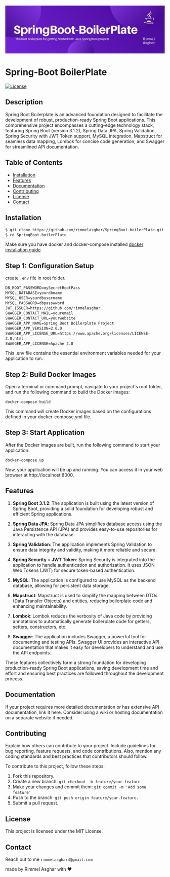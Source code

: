 ![](https://github.com/rimmelasghar/SpringBoot-boilerPlate/blob/main/imgs/springboot-boilerplate.jpg)

# Spring-Boot BoilerPlate

[![License](https://img.shields.io/badge/License-MIT-blue.svg)](https://opensource.org/licenses/MIT)

## Description

Spring Boot Boilerplate is an advanced foundation designed to facilitate the development of robust, production-ready Spring Boot applications. This comprehensive project encompasses a cutting-edge technology stack, featuring Spring Boot (version 3.1.2), Spring Data JPA, Spring Validation, Spring Security with JWT Token support, MySQL integration, Mapstruct for seamless data mapping, Lombok for concise code generation, and Swagger for streamlined API documentation.

## Table of Contents

- [Installation](#installation)
- [Features](#features)
- [Documentation](#documentation)
- [Contributing](#contributing)
- [License](#license)
- [Contact](#contact)

## Installation
```
$ git clone https://github.com/rimmelasghar/SpringBoot-boilerPlate.git
$ cd SpringBoot-boilerPlate
```

Make sure you have docker and docker-compose installed [docker installation guide](https://docs.docker.com/compose/install/)
## Step 1: Configuration Setup
create ```.env``` file in root folder.
```
DB_ROOT_PASSWORD=mySecretRootPass
MYSQL_DATABASE=yourdbname
MYSQL_USER=yourdbusername
MYSQL_PASSWORD=dbpasswword
JWT_ISSUER=https://github.com/rimmelasghar
SWAGGER_CONTACT_MAIL=youremail
SWAGGER_CONTACT_URL=yourwebsite
SWAGGER_APP_NAME=Spring Boot Boilerplate Project
SWAGGER_APP_VERSION=2.0.0
SWAGGER_APP_LICENSE_URL=https://www.apache.org/licenses/LICENSE-2.0.html
SWAGGER_APP_LICENSE=Apache 2.0
```
This .env file contains the essential environment variables needed for your application to run.

## Step 2: Build Docker Images
Open a terminal or command prompt, navigate to your project's root folder, and run the following command to build the Docker images:
```
docker-compose build
```
This command will create Docker images based on the configurations defined in your docker-compose.yml file.
## Step 3: Start Application
After the Docker images are built, run the following command to start your application:
```
docker-compose up
```
Now, your application will be up and running. You can access it in your web browser at http://localhost:8000.


## Features

1. **Spring Boot 3.1.2**: The application is built using the latest version of Spring Boot, providing a solid foundation for developing robust and efficient Spring applications.

2. **Spring Data JPA**: Spring Data JPA simplifies database access using the Java Persistence API (JPA) and provides easy-to-use repositories for interacting with the database.

3. **Spring Validation**: The application implements Spring Validation to ensure data integrity and validity, making it more reliable and secure.

4. **Spring Security + JWT Token**: Spring Security is integrated into the application to handle authentication and authorization. It uses JSON Web Tokens (JWT) for secure token-based authentication.

5. **MySQL**: The application is configured to use MySQL as the backend database, allowing for persistent data storage.

6. **Mapstruct**: Mapstruct is used to simplify the mapping between DTOs (Data Transfer Objects) and entities, reducing boilerplate code and enhancing maintainability.

7. **Lombok**: Lombok reduces the verbosity of Java code by providing annotations to automatically generate boilerplate code for getters, setters, constructors, etc.

8. **Swagger**: The application includes Swagger, a powerful tool for documenting and testing APIs. Swagger UI provides an interactive API documentation that makes it easy for developers to understand and use the API endpoints.

These features collectively form a strong foundation for developing production-ready Spring Boot applications, saving development time and effort and ensuring best practices are followed throughout the development process.

## Documentation

If your project requires more detailed documentation or has extensive API documentation, link it here. Consider using a wiki or hosting documentation on a separate website if needed.
## Contributing

Explain how others can contribute to your project. Include guidelines for bug reporting, feature requests, and code contributions. Also, mention any coding standards and best practices that contributors should follow.

To contribute to this project, follow these steps:

1. Fork this repository.
2. Create a new branch: ```git checkout -b feature/your-feature```
3. Make your changes and commit them: ```git commit -m 'Add some feature'```
4. Push to the branch: ```git push origin feature/your-feature.```
5. Submit a pull request.

## License

This project is licensed under the MIT License.

## Contact

Reach out to me ```rimmelasghar4@gmail.com```



made by Rimmel Asghar with ❤️
